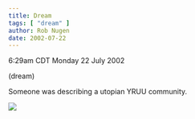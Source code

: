 ```yaml
---
title: Dream
tags: [ "dream" ]
author: Rob Nugen
date: 2002-07-22
---
```


<p class=date>6:29am CDT Monday 22 July 2002</p>

<p class=note>(dream)</p>

<p class=dream>Someone was describing a utopian YRUU community.</p>

<p><img src="/images/rob/wL-ROB.gif"/></p>

